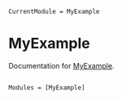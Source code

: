 ```@meta
CurrentModule = MyExample
```

# MyExample

Documentation for [MyExample](https://github.com/gianlucagrosso/MyExample.jl).

```@index
```

```@autodocs
Modules = [MyExample]
```
